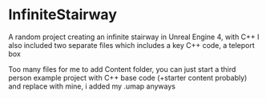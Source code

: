 # InfiniteStairway
A random project creating an infinite stairway in Unreal Engine 4, with C++
I also included two separate files which includes a key C++ code, a teleport box



Too many files for me to add Content folder, you can just start a third person example project with C++ base code (+starter content probably) and replace with mine, i added my .umap anyways

